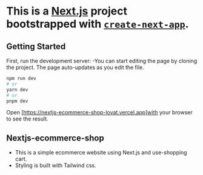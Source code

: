 # This is a [Next.js](https://nextjs.org/) project bootstrapped with [`create-next-app`](https://github.com/vercel/next.js/tree/canary/packages/create-next-app).

## Getting Started

First, run the development server:
-You can start editing the page by cloning the project. The page auto-updates as you edit the file.

```bash
npm run dev
# or
yarn dev
# or
pnpm dev
```

Open [https://nextjs-ecommerce-shop-lovat.vercel.app]with your browser to see the result.

## Nextjs-ecommerce-shop

- This is a simple ecommerce website using Next.js and use-shopping cart.
- Styling is built with Tailwind css.
